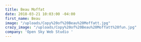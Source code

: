 ```yaml
---
title: Beau Moffat
date: 2018-03-21 10:03:00 -04:00
first_name: Beau
image: "/uploads/Copy%20of%20Beau%20Moffatt.jpg"
crazy_image: "/uploads/Copy%20of%20Beau%20Moffatt%20fun.jpg"
company: 'Open Sky Web Studio '
---
```



